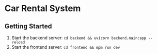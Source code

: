 # Car Rental System

## Getting Started

1. Start the backend server: `cd backend && uvicorn backend.main:app --reload`
2. Start the frontend server: `cd frontend && npm run dev`